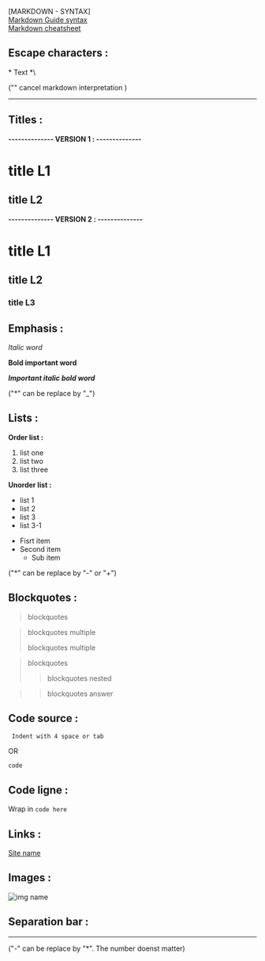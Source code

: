 [MARKDOWN - SYNTAX]  
[Markdown Guide syntax](https://www.markdownguide.org/basic-syntax)  
[Markdown cheatsheet](https://github.com/adam-p/markdown-here/wiki/Markdown-Cheatsheet)

 ## **Escape characters :**
   \* Text *\

   ("\" cancel markdown interpretation )

  ------

 ## **Titles :**
  **-------------- VERSION 1 : --------------**   
  
  title L1
  ========

  title L2
  --------

  **-------------- VERSION 2 : --------------**  

  # title L1
  ## title L2
  ### title L3


 ## **Emphasis :**  
  *Italic word* 

  **Bold important word**

  ***Important italic bold word***

  ("*" can be replace by "_")


 ## **Lists :**
  **Order list :**

  1. list one
  2. list two
  3. list three

  **Unorder list :**

  * list 1
  * list 2
  * list 3
  * list 3-1


  - Fisrt item
  - Second item
    - Sub item

   ("*" can be replace by "-" or "+")

  
 ## **Blockquotes :**

  > blockquotes

  > blockquotes multiple
  >
  > blockquotes multiple


  > blockquotes
  >> blockquotes nested

  > > blockquotes answer


 ## **Code source :**  
 
     Indent with 4 space or tab

  OR  

  ```language
  code
  ```


 ## **Code ligne :**  

  Wrap in `code here`


 ## **Links :**  

  [Site name](url)


 ## **Images :**
  ![img name](url)


 ## **Separation bar :**  
  ----

  ("-" can be replace by "*". The number doenst matter)